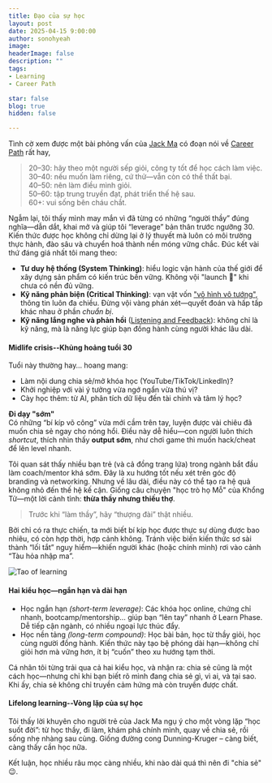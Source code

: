 ```yaml
---
title: Đạo của sự học
layout: post
date: 2025-04-15 9:00:00
author: sonohyeah
image: 
headerImage: false
description: ""
tags:
- Learning
- Career Path

star: false
blog: true
hidden: false

---
```


Tình cờ xem được một bài phỏng vấn của [Jack Ma](https://www.cnbc.com/2018/01/30/jack-ma-dont-fear-making-mistakes-in-your-20s-and-30s.html) có đoạn nói về [Career Path](/tags/#career-path) rất hay,
> 20–30: hãy theo một người sếp giỏi, công ty tốt để học cách làm việc.\
> 30–40: nếu muốn làm riêng, cứ thử—vẫn còn có thể thất bại.\
> 40–50: nên làm điều mình giỏi.\
> 50–60: tập trung truyền đạt, phát triển thế hệ sau.\
> 60+: vui sống bên cháu chắt.

Ngẫm lại, tôi thấy mình may mắn vì đã từng có những “người thầy” đúng nghĩa—dẫn dắt, khai mở và giúp tôi “leverage” bản thân trước ngưỡng 30. Kiến thức được học không chỉ dừng lại ở lý thuyết mà luôn có môi trường thực hành, đào sâu và chuyển hoá thành nền móng vững chắc.
Đúc kết vài thứ đáng giá nhất tôi mang theo:
- **Tư duy hệ thống (System Thinking)**: hiểu logic vận hành của thế giới để xây dựng sản phẩm có kiến trúc bền vững. Không vội "launch 🚀" khi chưa có nền đủ vững.
- **Kỹ năng phản biện (Critical Thinking)**: vạn vật vốn ["vô hình vô tướng"](/blog/2024-04-05-3-eternal-gates-philosophy), thông tin luôn đa chiều. Đừng vội vàng phán xét—quyết đoán và hấp tấp khác nhau ở phần *chuẩn bị*.
- **Kỹ năng lắng nghe và phản hồi** ([Listening and Feedback](/blog/2024-04-02-the-art-of-listening-and-feedback)): không chỉ là kỹ năng, mà là năng lực giúp bạn đồng hành cùng người khác lâu dài.

#### Midlife crisis--Khủng hoảng tuổi 30
Tuổi này thường hay… hoang mang:
- Làm nội dung chia sẻ/mở khóa học (YouTube/TikTok/LinkedIn)?
- Khởi nghiệp với vài ý tưởng vừa ngớ ngẩn vừa thú vị?
- Cày học thêm: từ AI, phân tích dữ liệu đến tài chính và tâm lý học?

**Đi dạy "sớm"**\
Có những “bí kíp võ công” vừa mới cầm trên tay, luyện được vài chiêu đã muốn chia sẻ ngay cho nóng hổi. Điều này dễ hiểu—con người luôn thích *shortcut*, thích nhìn thấy **output sớm**, như chơi game thì muốn hack/cheat để lên level nhanh.

Tôi quan sát thấy nhiều bạn trẻ (và cả đồng trang lứa) trong ngành bắt đầu làm coach/mentor khá sớm. Đây là xu hướng tốt nếu xét trên góc độ branding và networking. Nhưng về lâu dài, điều này có thể tạo ra hệ quả không nhỏ đến thế hệ kế cận. Giống câu chuyện "học trò họ Mỗ" của Khổng Tử—một lời cảnh tỉnh: **thừa thầy nhưng thiếu thợ**.

> Trước khi “làm thầy”, hãy “thượng đài” thật nhiều.

Bởi chỉ có ra thực chiến, ta mới biết bí kíp học được thực sự dùng được bao nhiêu, có còn hợp thời, hợp cảnh không. Tránh việc biến kiến thức sơ sài thành “lối tắt” nguy hiểm—khiến người khác (hoặc chính mình) rơi vào cảnh “Tàu hỏa nhập ma”.

![Tao of learning](/micro/Dunning-Kruger-curve.png)

#### Hai kiểu học—ngắn hạn và dài hạn
- Học ngắn hạn *(short-term leverage)*: Các khóa học online, chứng chỉ nhanh, bootcamp/mentorship… giúp bạn “lên tay” nhanh ở Learn Phase. Dễ tiếp cận ngành, có nhiều ngoại lực thúc đẩy.
- Học nền tảng *(long-term compound)*: Học bài bản, học từ thầy giỏi, học cùng người đồng hành. Kiến thức này tạo bệ phóng dài hạn—không chỉ giỏi hơn mà vững hơn, ít bị “cuốn” theo xu hướng tạm thời.

Cá nhân tôi từng trải qua cả hai kiểu học, và nhận ra: chia sẻ cũng là một cách học—nhưng chỉ khi bạn biết rõ mình đang chia sẻ gì, vì ai, và tại sao. Khi ấy, chia sẻ không chỉ truyền cảm hứng mà còn truyền được chất.

#### Lifelong learning--Vòng lặp của sự học
Tôi thấy lời khuyên cho người trẻ của Jack Ma ngụ ý cho một vòng lặp “học suốt đời”: từ học thầy, đi làm, khám phá chính mình, quay về chia sẻ, rồi sống nhẹ nhàng sau cùng. Giống đường cong Dunning-Kruger – càng biết, càng thấy cần học nữa.

Kết luận, học nhiều râu mọc càng nhiều, khi nào dài quá thì nên đi "chia sẻ" 😉.